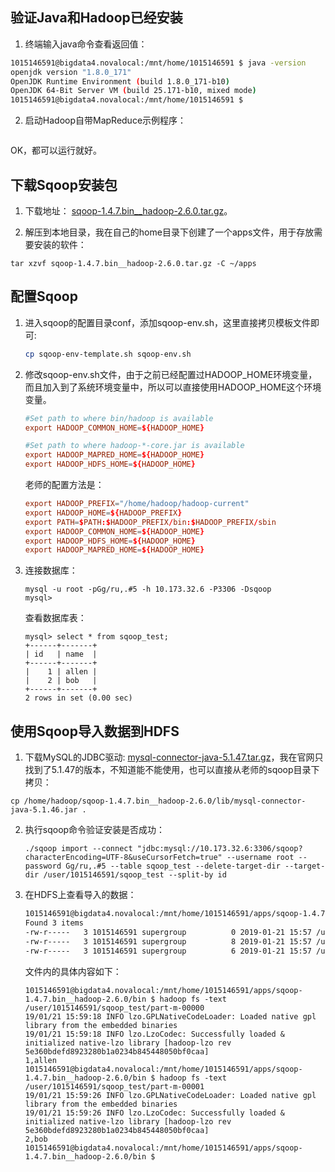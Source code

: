 ## 验证Java和Hadoop已经安装

1. 终端输入java命令查看返回值：

```bash
1015146591@bigdata4.novalocal:/mnt/home/1015146591 $ java -version
openjdk version "1.8.0_171"
OpenJDK Runtime Environment (build 1.8.0_171-b10)
OpenJDK 64-Bit Server VM (build 25.171-b10, mixed mode)
1015146591@bigdata4.novalocal:/mnt/home/1015146591 $ 
```

2. 启动Hadoop自带MapReduce示例程序：

```bash

```

OK，都可以运行就好。

## 下载Sqoop安装包

1. 下载地址： [sqoop-1.4.7.bin__hadoop-2.6.0.tar.gz][1]。

2. 解压到本地目录，我在自己的home目录下创建了一个apps文件，用于存放需要安装的软件：

```
tar xzvf sqoop-1.4.7.bin__hadoop-2.6.0.tar.gz -C ~/apps
```

## 配置Sqoop

1. 进入sqoop的配置目录conf，添加sqoop-env.sh，这里直接拷贝模板文件即可:

    ```bash
    cp sqoop-env-template.sh sqoop-env.sh
    ```

2. 修改sqoop-env.sh文件，由于之前已经配置过HADOOP_HOME环境变量，而且加入到了系统环境变量中，所以可以直接使用HADOOP_HOME这个环境变量。

    ```conf
    #Set path to where bin/hadoop is available
    export HADOOP_COMMON_HOME=${HADOOP_HOME}

    #Set path to where hadoop-*-core.jar is available
    export HADOOP_MAPRED_HOME=${HADOOP_HOME}
    export HADOOP_HDFS_HOME=${HADOOP_HOME}
    ```

    老师的配置方法是：

    ```conf
    export HADOOP_PREFIX="/home/hadoop/hadoop-current"
    export HADOOP_HOME=${HADOOP_PREFIX}
    export PATH=$PATH:$HADOOP_PREFIX/bin:$HADOOP_PREFIX/sbin
    export HADOOP_COMMON_HOME=${HADOOP_HOME}
    export HADOOP_HDFS_HOME=${HADOOP_HOME}
    export HADOOP_MAPRED_HOME=${HADOOP_HOME}
    ```

3. 连接数据库：

    ```
    mysql -u root -pGg/ru,.#5 -h 10.173.32.6 -P3306 -Dsqoop
    mysql> 

    ```
    查看数据库表：

    ```
    mysql> select * from sqoop_test;
    +------+-------+
    | id   | name  |
    +------+-------+
    |    1 | allen |
    |    2 | bob   |
    +------+-------+
    2 rows in set (0.00 sec)

    ```

## 使用Sqoop导入数据到HDFS

1. 下载MySQL的JDBC驱动: [mysql-connector-java-5.1.47.tar.gz][2]，我在官网只找到了5.1.47的版本，不知道能不能使用，也可以直接从老师的sqoop目录下拷贝：

```
cp /home/hadoop/sqoop-1.4.7.bin__hadoop-2.6.0/lib/mysql-connector-java-5.1.46.jar .
```

2. 执行sqoop命令验证安装是否成功：

    ```
    ./sqoop import --connect "jdbc:mysql://10.173.32.6:3306/sqoop?characterEncoding=UTF-8&useCursorFetch=true" --username root --password Gg/ru,.#5 --table sqoop_test --delete-target-dir --target-dir /user/1015146591/sqoop_test --split-by id
    ```

3. 在HDFS上查看导入的数据：

    ```bash
    1015146591@bigdata4.novalocal:/mnt/home/1015146591/apps/sqoop-1.4.7.bin__hadoop-2.6.0/bin $ hadoop fs -ls /user/1015146591/sqoop_test
    Found 3 items
    -rw-r-----   3 1015146591 supergroup          0 2019-01-21 15:57 /user/1015146591/sqoop_test/_SUCCESS
    -rw-r-----   3 1015146591 supergroup          8 2019-01-21 15:57 /user/1015146591/sqoop_test/part-m-00000
    -rw-r-----   3 1015146591 supergroup          6 2019-01-21 15:57 /user/1015146591/sqoop_test/part-m-00001
    ```

    文件内的具体内容如下：

    ```
    1015146591@bigdata4.novalocal:/mnt/home/1015146591/apps/sqoop-1.4.7.bin__hadoop-2.6.0/bin $ hadoop fs -text /user/1015146591/sqoop_test/part-m-00000
    19/01/21 15:59:18 INFO lzo.GPLNativeCodeLoader: Loaded native gpl library from the embedded binaries
    19/01/21 15:59:18 INFO lzo.LzoCodec: Successfully loaded & initialized native-lzo library [hadoop-lzo rev 5e360bdefd8923280b1a0234b845448050bf0caa]
    1,allen
    1015146591@bigdata4.novalocal:/mnt/home/1015146591/apps/sqoop-1.4.7.bin__hadoop-2.6.0/bin $ hadoop fs -text /user/1015146591/sqoop_test/part-m-00001
    19/01/21 15:59:26 INFO lzo.GPLNativeCodeLoader: Loaded native gpl library from the embedded binaries
    19/01/21 15:59:26 INFO lzo.LzoCodec: Successfully loaded & initialized native-lzo library [hadoop-lzo rev 5e360bdefd8923280b1a0234b845448050bf0caa]
    2,bob
    1015146591@bigdata4.novalocal:/mnt/home/1015146591/apps/sqoop-1.4.7.bin__hadoop-2.6.0/bin $ 
    ```



[1]: https://mirrors.tuna.tsinghua.edu.cn/apache/sqoop/1.4.7/sqoop-1.4.7.bin__hadoop-2.6.0.tar.gz
[2]: https://dev.mysql.com/get/Downloads/Connector-J/mysql-connector-java-5.1.47.tar.gz
